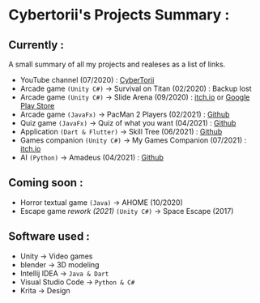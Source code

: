 # Cybertorii's Projects Summary :
## Currently :
A small summary of all my projects and realeses as a list of links.
- YouTube channel (07/2020) : [CyberTorii](https://www.youtube.com/channel/UCCHZRtEp3Ac9402OL-5KhLg)
- Arcade game `(Unity C#)` -> Survival on Titan (02/2020) : Backup lost
- Arcade game `(Unity C#)` -> Slide Arena (09/2020) : [itch.io](https://cybertorii.itch.io/slide-arena) or [Google Play Store](https://play.google.com/store/apps/details?id=com.CyberTorii.SlideArena)
- Arcade game `(JavaFx)` -> PacMan 2 Players (02/2021) : [Github](https://github.com/CyberTorii/PACMAN-2-PLAYERS)
- Quiz game `(JavaFx)` -> Quiz of what you want (04/2021) : [Github](https://github.com/CyberTorii/Quiz-of-what-you-want)
- Application `(Dart & Flutter)` -> Skill Tree (06/2021) : [Github](https://github.com/CyberTorii/Skill-Tree)
- Games companion `(Unity C#)` -> My Games Companion (07/2021) : [itch.io](https://cybertorii.itch.io/my-games-companion)
- AI `(Python)` -> Amadeus (04/2021) : [Github](https://github.com/CyberTorii/Amadeus)
## Coming soon :
- Horror textual game `(Java)` -> AHOME (10/2020)
- Escape game *rework (2021)* `(Unity C#)` -> Space Escape (2017)
## Software used :
- Unity -> Video games
- blender -> 3D modeling
- Intellij IDEA -> `Java & Dart`
- Visual Studio Code -> `Python & C#`
- Krita -> Design

